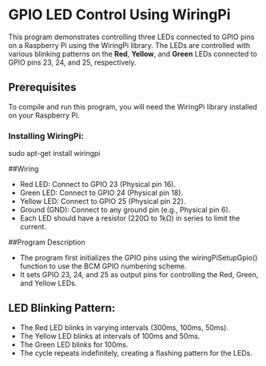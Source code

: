 # GPIO LED Control Using WiringPi

This program demonstrates controlling three LEDs connected to GPIO pins on a Raspberry Pi using the WiringPi library. The LEDs are controlled with various blinking patterns on the **Red**, **Yellow**, and **Green** LEDs connected to GPIO pins 23, 24, and 25, respectively.

## Prerequisites

To compile and run this program, you will need the WiringPi library installed on your Raspberry Pi.

### Installing WiringPi:
sudo apt-get install wiringpi

##Wiring

 * Red LED: Connect to GPIO 23 (Physical pin 16).
 * Green LED: Connect to GPIO 24 (Physical pin 18).
 * Yellow LED: Connect to GPIO 25 (Physical pin 22).
 * Ground (GND): Connect to any ground pin (e.g., Physical pin 6).
 * Each LED should have a resistor (220Ω to 1kΩ) in series to limit the current.

##Program Description

* The program first initializes the GPIO pins using the wiringPiSetupGpio() function to use the BCM GPIO numbering scheme. 
* It sets GPIO 23, 24, and 25 as output pins for controlling the Red, Green, and Yellow LEDs.

## LED Blinking Pattern:
* The Red LED blinks in varying intervals (300ms, 100ms, 50ms).
* The Yellow LED blinks at intervals of 100ms and 50ms.
* The Green LED blinks for 100ms.
* The cycle repeats indefinitely, creating a flashing pattern for the LEDs.

